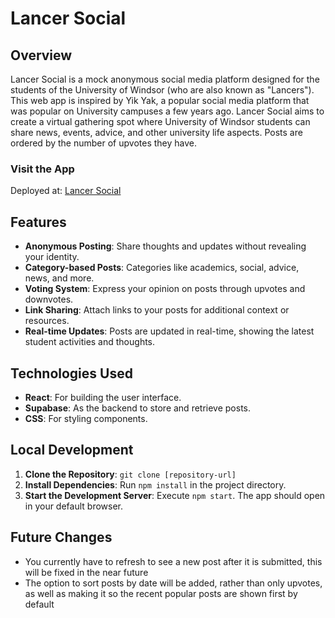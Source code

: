# Lancer Social

## Overview

Lancer Social is a mock anonymous social media platform designed for the students of the University of Windsor (who are also known as "Lancers"). This web app is inspired by Yik Yak, a popular social media platform that was popular on University campuses a few years ago. Lancer Social aims to create a virtual gathering spot where University of Windsor students can share news, events, advice, and other university life aspects. Posts are ordered by the number of upvotes they have.

### Visit the App

Deployed at: [Lancer Social](https://thelancersocial.netlify.app/)

## Features

- **Anonymous Posting**: Share thoughts and updates without revealing your identity.
- **Category-based Posts**: Categories like academics, social, advice, news, and more.
- **Voting System**: Express your opinion on posts through upvotes and downvotes.
- **Link Sharing**: Attach links to your posts for additional context or resources.
- **Real-time Updates**: Posts are updated in real-time, showing the latest student activities and thoughts.

## Technologies Used

- **React**: For building the user interface.
- **Supabase**: As the backend to store and retrieve posts.
- **CSS**: For styling components.

## Local Development

1. **Clone the Repository**: `git clone [repository-url]`
2. **Install Dependencies**: Run `npm install` in the project directory.
3. **Start the Development Server**: Execute `npm start`. The app should open in your default browser.

## Future Changes

- You currently have to refresh to see a new post after it is submitted, this will be fixed in the near future
- The option to sort posts by date will be added, rather than only upvotes, as well as making it so the recent popular posts are shown first by default

